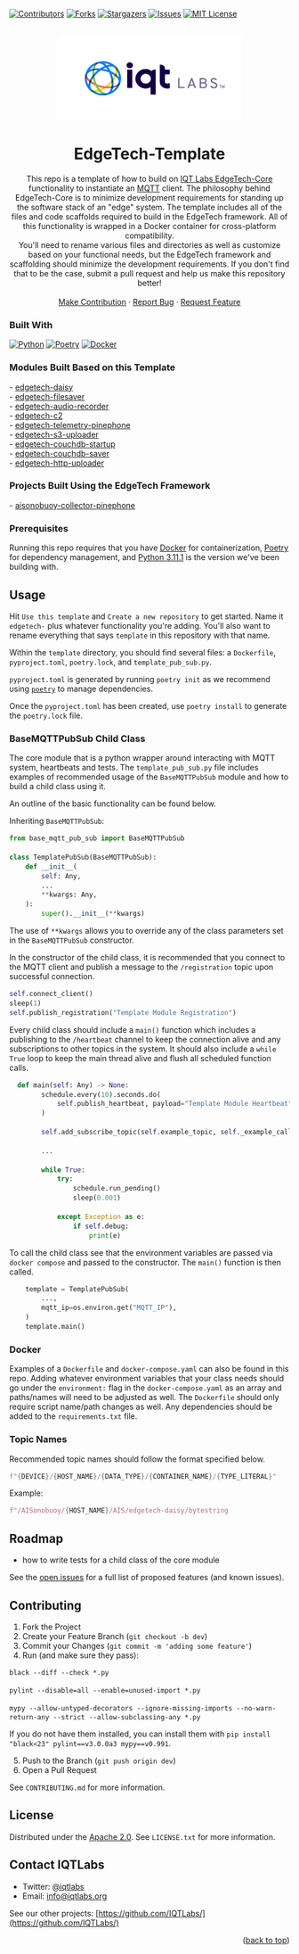 <a name="readme-top"></a>

[contributors-shield]: https://img.shields.io/github/contributors/IQTLabs/edgetech-template.svg?style=for-the-badge
[contributors-url]: https://github.com/IQTLabs/edgetech-template/graphs/contributors
[forks-shield]: https://img.shields.io/github/forks/IQTLabs/edgetech-template.svg?style=for-the-badge
[forks-url]: https://github.com/IQTLabs/edgetech-template/network/members
[stars-shield]: https://img.shields.io/github/stars/IQTLabs/edgetech-template.svg?style=for-the-badge
[stars-url]: https://github.com/IQTLabs/edgetech-template/stargazers
[issues-shield]: https://img.shields.io/github/issues/IQTLabs/edgetech-template.svg?style=for-the-badge
[issues-url]: https://github.com/IQTLabs/edgetech-template/issues
[license-shield]: https://img.shields.io/github/license/IQTLabs/edgetech-template.svg?style=for-the-badge
[license-url]: https://github.com/IQTLabs/edgetech-template/blob/master/LICENSE.txt
[product-screenshot]: images/screenshot.png

[Python]: https://img.shields.io/badge/python-000000?style=for-the-badge&logo=python
[Python-url]: https://www.python.org
[Poetry]: https://img.shields.io/badge/poetry-20232A?style=for-the-badge&logo=poetry
[Poetry-url]: https://python-poetry.org
[Docker]: https://img.shields.io/badge/docker-35495E?style=for-the-badge&logo=docker
[Docker-url]: https://www.docker.com

[![Contributors][contributors-shield]][contributors-url]
[![Forks][forks-shield]][forks-url]
[![Stargazers][stars-shield]][stars-url]
[![Issues][issues-shield]][issues-url]
[![MIT License][license-shield]][license-url]

<br />
<div align="center">
  <a href="https://iqtlabs.org/">
    <img src="images/logo.png" alt="Logo" width="331" height="153">
  </a>

<h1 align="center">EdgeTech-Template</h1>

  <p align="center">
    This repo is a template of how to build on <a href="https://github.com/IQTLabs/edgetech-core">IQT Labs EdgeTech-Core</a> functionality to instantiate an <a href="https://projects.eclipse.org/projects/iot.mosquitto">MQTT</a> client. The philosophy behind EdgeTech-Core is to minimize development requirements for standing up the software stack of an "edge" system. The template includes all of the files and code scaffolds required to build in the EdgeTech framework. All of this functionality is wrapped in a Docker container for cross-platform compatibility. 
    <br/>
    You'll need to rename various files and directories as well as customize based on your functional needs, but the EdgeTech framework and scaffolding should minimize the development requirements. If you don't find that to be the case, submit a pull request and help us make this repository better!
    <br/>
    <br/>
    <a href="https://github.com/IQTLabs/edgetech-template/pulls">Make Contribution</a>
    ·
    <a href="https://github.com/IQTLabs/edgetech-template/issues">Report Bug</a>
    ·
    <a href="https://github.com/IQTLabs/edgetech-template/issues">Request Feature</a>
  </p>
</div>

### Built With

[![Python][Python]][Python-url]
[![Poetry][Poetry]][Poetry-url]
[![Docker][Docker]][Docker-url]

### Modules Built Based on this Template

<p align="left">
- <a href="https://github.com/IQTLabs/edgetech-daisy">edgetech-daisy</a>
<br/>
- <a href="https://github.com/IQTLabs/edgetech-filesaver">edgetech-filesaver</a>
<br/>
- <a href="https://github.com/IQTLabs/edgetech-audio-recorder">edgetech-audio-recorder</a>
<br/>
- <a href="https://github.com/IQTLabs/edgetech-c2">edgetech-c2</a>
<br/>
- <a href="https://github.com/IQTLabs/edgetech-telemetry-pinephone">edgetech-telemetry-pinephone</a>
<br/>
- <a href="https://github.com/IQTLabs/edgetech-s3-uploader">edgetech-s3-uploader</a>
<br/>
- <a href="https://github.com/IQTLabs/edgetech-couchdb-startup">edgetech-couchdb-startup</a>
<br/>
- <a href="https://github.com/IQTLabs/edgetech-couchdb-saver">edgetech-couchdb-saver</a>
<br/>
- <a href="https://github.com/IQTLabs/edgetech-http-uploader">edgetech-http-uploader</a>
<br/>
</p>

### Projects Built Using the EdgeTech Framework

<p align="left">
- <a href="https://github.com/IQTLabs/aisonobuoy-collector-pinephone">aisonobuoy-collector-pinephone</a>
</p>

### Prerequisites

Running this repo requires that you have [Docker](https://www.docker.com) for containerization, [Poetry][Poetry-url] for dependency management, and [Python 3.11.1][Python-url] is the version we've been building with.

## Usage

Hit `Use this template` and `Create a new repository` to get started. Name it `edgetech-` plus whatever functionality you're adding. You'll also want to rename everything that says `template` in this repository with that name.

Within the `template` directory, you should find several files: a `Dockerfile`, `pyproject.toml`, `poetry.lock`, and `template_pub_sub.py`. 

`pyproject.toml` is generated by running `poetry init` as we recommend using [`poetry`][Poetry-url] to manage dependencies. 

Once the `pyproject.toml` has been created, use `poetry install` to generate the `poetry.lock` file. 

### BaseMQTTPubSub Child Class

The core module that is a python wrapper around interacting with MQTT system, heartbeats and tests. The `template_pub_sub.py` file includes examples of recommended usage of the `BaseMQTTPubSub` module and how to build a child class using it. 

An outline of the basic functionality can be found below.

Inheriting `BaseMQTTPubSub`:
```python
from base_mqtt_pub_sub import BaseMQTTPubSub

class TemplatePubSub(BaseMQTTPubSub):
    def __init__(
        self: Any,
        ...
        **kwargs: Any,
    ):
        super().__init__(**kwargs)
```
The use of `**kwargs` allows you to override any of the class parameters set in the `BaseMQTTPubSub` constructor. 

In the constructor of the child class, it is recommended that you connect to the MQTT client and publish a message to the `/registration` topic upon successful connection.
```python
self.connect_client()
sleep(1)
self.publish_registration("Template Module Registration")
```

Every child class should include a `main()` function which includes a publishing to the `/heartbeat` channel to keep the connection alive and any subscriptions to other topics in the system. It should also include a `while True` loop to keep the main thread alive and flush all scheduled function calls.
```python
  def main(self: Any) -> None:
        schedule.every(10).seconds.do(
            self.publish_heartbeat, payload="Template Module Heartbeat"
        )

        self.add_subscribe_topic(self.example_topic, self._example_callback)

        ...

        while True:
            try:
                schedule.run_pending()
                sleep(0.001)

            except Exception as e:
                if self.debug:
                    print(e)
```

To call the child class see that the environment variables are passed via `docker compose` and passed to the constructor. The `main()` function is then called.

```python
    template = TemplatePubSub(
        ...,
        mqtt_ip=os.environ.get("MQTT_IP"),
    )
    template.main()
```

### Docker

Examples of a `Dockerfile` and `docker-compose.yaml` can also be found in this repo. Adding whatever environment variables that your class needs should go under the `environment:` flag in the `docker-compose.yaml` as an array and paths/names will need to be adjusted as well. The `Dockerfile` should only require script name/path changes as well. Any dependencies should be added to the `requirements.txt` file.

### Topic Names

Recommended topic names should follow the format specified below.

```python
f"{DEVICE}/{HOST_NAME}/{DATA_TYPE}/{CONTAINER_NAME}/{TYPE_LITERAL}"
```

Example:
```python
f"/AISonobuoy/{HOST_NAME}/AIS/edgetech-daisy/bytestring
```

 ## Roadmap

- how to write tests for a child class of the core module

See the [open issues](https://github.com/github_username/repo_name/issues) for a full list of proposed features (and known issues).

## Contributing

1. Fork the Project
2. Create your Feature Branch (`git checkout -b dev`)
3. Commit your Changes (`git commit -m 'adding some feature'`)
4. Run (and make sure they pass):
```
black --diff --check *.py

pylint --disable=all --enable=unused-import *.py

mypy --allow-untyped-decorators --ignore-missing-imports --no-warn-return-any --strict --allow-subclassing-any *.py
```
If you do not have them installed, you can install them with `pip install "black<23" pylint==v3.0.0a3 mypy==v0.991`.

5. Push to the Branch (`git push origin dev`)
6. Open a Pull Request

See `CONTRIBUTING.md` for more information.

## License

Distributed under the [Apache 2.0](https://github.com/IQTLabs/edgetech-template/blob/main/LICENSE). See `LICENSE.txt` for more information.

## Contact IQTLabs

  - Twitter: [@iqtlabs](https://twitter.com/iqtlabs)
  - Email: info@iqtlabs.org

See our other projects: [https://github.com/IQTLabs/](https://github.com/IQTLabs/)

<p align="right">(<a href="#readme-top">back to top</a>)</p>
